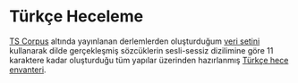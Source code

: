 # Türkçe Heceleme

[TS Corpus](https://tscorpus.com) altında yayınlanan derlemlerden oluşturduğum [veri setini](https://github.com/tanerim/ts_syllable/blob/main/TS_Corpus_Turkish_Word_List_V_001.txt) kullanarak dilde gerçekleşmiş sözcüklerin sesli-sessiz dizilimine göre 11 karaktere kadar oluşturduğu tüm yapılar üzerinden hazırlanmış [Türkçe hece envanteri](https://github.com/tanerim/ts_syllable/blob/main/TS_Turkish_Syllabel_Index).


